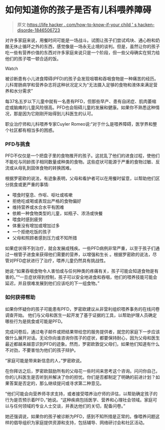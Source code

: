 # 如何知道你的孩子是否有儿科喂养障碍

> 原文:[https://life hacker . com/how-to-know-if-your child ' s hacken-disorde-1846506723](https://lifehacker.com/how-to-know-if-your-child-has-pediatric-feeding-disorde-1846506723)

对许多家庭来说，用餐时间可能是一场战斗。试图让孩子们尝试鸡块、通心粉和奶酪无休止循环之外的东西，感觉像是一场永无止境的谈判。但是，虽然让你的孩子吃一些有营养价值的东西对许多家庭来说只是一个阶段，但一些父母确实在努力给他们的孩子喂一顿合适的饭。

Watch

被诊断患有小儿进食障碍(PFD)的孩子会发现咀嚼和吞咽食物是一种痛苦的经历。儿科胃肠病学和营养杂志将这种状况定义为“无法摄入足够的食物和液体来满足营养和水分需求”

每37名五岁以下儿童中就有一名患有PFD，但那些早产、患有自闭症、肌肉萎缩症或脑瘫的儿童风险很高。PFD也会阻碍儿童的发展和健康。如果你不熟悉这种情况，那是因为它刚刚开始得到儿科医生的认可。

职业治疗师和儿科喂养专家Cuyler Romeo说:“对于什么是喂养障碍，医学界和整个社区都有相当多的困惑。

### PFD与挑食

PFD不仅仅是一个把盘子里的食物推开的孩子。这扰乱了他们的进食过程，使他们不能吃与同龄孩子相同数量或种类的食物。这些症状可能源于严重的食物过敏、反流或从母乳到固体食物的转换困难。

根据罗密欧的说法，有迹象表明，父母和看护者可以在用餐时留意，以帮助他们区分挑食或更严重的事情:

*   喂食时窒息、作呕、呕吐或咳嗽
*   拒绝吃或喝或表现出严格的食物偏好
*   维持营养或水合水平有困难
*   依赖一种食物类型的儿童，如瓶子、浓汤或快餐
*   喂食时感到疲劳
*   体重没有增加或增加过多
*   一个拒绝吃饭的孩子
*   父母和照顾者感到压力或不知所措

如果症状得不到治疗，就会发展成残疾。一些PFD病例非常严重，以至于孩子们通过一根管子进食来获得他们需要的营养，以增强和生长 。根据罗密欧的说法，尽管对PFD症状进行了治疗，喂养儿童仍然具有挑战性。

她说:“如果吞咽食物令人害怕或与任何种类的疼痛有关，孩子可能会知道食物是有害的。”“一旦症状得到控制，孩子可以安全地进食和吞咽，他们的喂养技能可能会延迟，并且很难发展到他们应该吃的下一组食物。”

### 如何获得帮助

如果你怀疑你的孩子可能患有PFD，罗密欧建议从非营利组织喂养事务的在线问卷调查开始。 他们与父母和医生一起开发了基于证据的工具，以帮助护理人员确定哪些行为是挑食或可能是PFD。

完成问卷后，通过电子邮件或把结果带给您的服务提供者，就您的家庭下一步应该做什么展开对话。无论你向谁咨询你孩子的症状，都要保持耐心，因为父母和医生最近都越来越意识到PFD的迹象。然而，罗密欧敦促父母们，如果他们知道有什么不对劲，不要害怕为他们的孩子辩护。

“家庭可能是带来新信息的人，”罗密欧说。

在你拜访之后，罗密欧鼓励所有的父母花一些时间来思考这个咨询。问问你自己，你的儿科医生是否听到并解决了你的担忧。你们是否都制定了明确的前进计划？如果答案是否定的，那么继续提问或寻求第二种意见。

“他们可能会向营养师寻求支持，或者接受喂养治疗师的评估，以帮助确定孩子的行为是否预示着PFD，”她说。“这种疾病包括医学、营养和心理社会领域。家庭可以与任何领域的专业人士交谈，并表达他们的关切，配备问卷。”

她还强调说，如果你的孩子被诊断为PFD，感到不知所措是正常的。像喂养问题这样的倡导组织为家庭提供资源和支持，包括辅导、网络研讨会和社区活动。